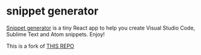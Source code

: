 # snippet generator

[Snippet generator](https://pawelgrzybek.com/snippet-generator/) is a tiny React app to help you create Visual Studio Code, Sublime Text and Atom snippets. Enjoy!

This is a fork of [THIS REPO](https://github.com/pawelgrzybek/snippet-generator)
